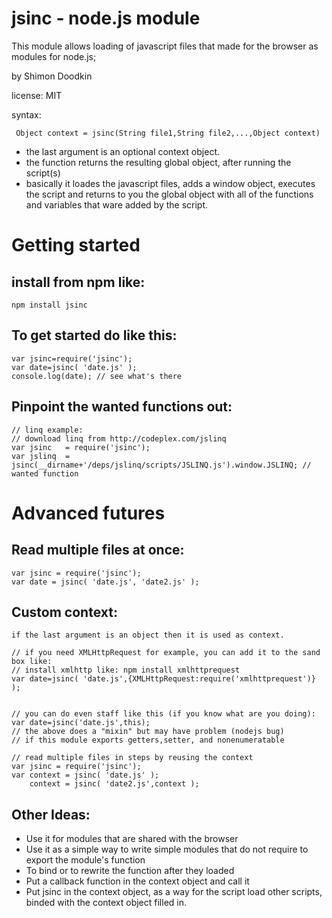 jsinc - node.js module
======================

This module allows loading of javascript files that made for the browser as modules for node.js;
 
by Shimon Doodkin

license: MIT


syntax:

     Object context = jsinc(String file1,String file2,...,Object context)

  * the last argument is an optional context object.
  * the function returns the resulting global object, after running the script(s)
  * basically it loades the javascript files, adds a window object, executes the script and returns to you the global object with all  of the functions and variables that ware added by the script.


Getting started
===============

install from npm like:
----------------------

    npm install jsinc

To get started do like this:
----------------------------

    var jsinc=require('jsinc');
    var date=jsinc( 'date.js' );
    console.log(date); // see what's there

Pinpoint the wanted functions out:
----------------------------------

    // linq example:
    // download linq from http://codeplex.com/jslinq
    var jsinc   = require('jsinc');
    var jslinq  = jsinc(__dirname+'/deps/jslinq/scripts/JSLINQ.js').window.JSLINQ; // wanted function


Advanced futures
================

Read multiple files at once:
----------------------------

    var jsinc = require('jsinc');
    var date = jsinc( 'date.js', 'date2.js' );

Custom context:
---------------

    if the last argument is an object then it is used as context.

    // if you need XMLHttpRequest for example, you can add it to the sand box like:
    // install xmlhttp like: npm install xmlhttprequest
    var date=jsinc( 'date.js',{XMLHttpRequest:require('xmlhttprequest')} );


    // you can do even staff like this (if you know what are you doing):
    var date=jsinc('date.js',this);
    // the above does a "mixin" but may have problem (nodejs bug)
    // if this module exports getters,setter, and nonenumeratable

    // read multiple files in steps by reusing the context 
    var jsinc = require('jsinc');
    var context = jsinc( 'date.js' );
        context = jsinc( 'date2.js',context );

Other Ideas:
------------

  * Use it for modules that are shared with the browser
  * Use it as a simple way to write simple modules that do not require to export the module's function
  * To bind or to rewrite the function after they loaded
  * Put a callback function in the context object and call it
  * Put jsinc in the context object, as a way for the script load other scripts, binded with the context object filled in.
